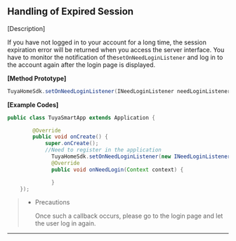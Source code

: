 ## Handling of Expired Session

[Description]

If you have not logged in to your account for a long time, the session expiration error will be returned when you access the server interface. You have to monitor the notification of the`setOnNeedLoginListener` and log in to the account again after the login page is displayed.

**[Method Prototype]**

```java
TuyaHomeSdk.setOnNeedLoginListener(INeedLoginListener needLoginListener);
```
**[Example Codes]**

```java
public class TuyaSmartApp extends Application {

        @Override
        public void onCreate() {
            super.onCreate();
            //Need to register in the application
  			  TuyaHomeSdk.setOnNeedLoginListener(new INeedLoginListener() {
     		  @Override
      		  public void onNeedLogin(Context context) {

      		  }
    });
```
>- Precautions
>
> 	Once such a callback occurs, please go to the login page and let the user log in again.

---